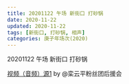 ```yaml
---
title: 20201122 午场 新街口 打砂锅 
date: 2020-11-22
updated: 2020-11-22
tags: [新街口, 打砂锅, 相声] 
categories: 庚子年场次(2020) 
---
```

20201122 午场 新街口 打砂锅 



[视频（音频）源1](https://m.weibo.cn/6574451359/4574106710705711) by @栾云平粉丝团后援会

